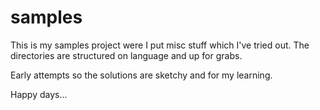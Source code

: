 # samples

This is my samples project were I put misc stuff which I've tried out. The directories are structured on language and up for grabs.

Early attempts so the solutions are sketchy and for my learning.

Happy days...
